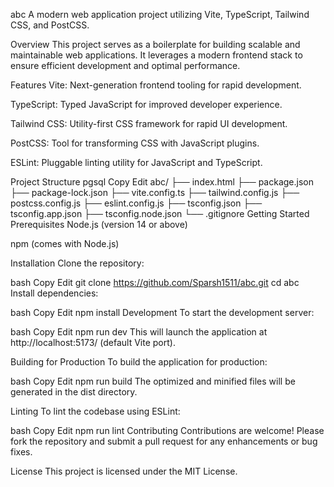 abc
A modern web application project utilizing Vite, TypeScript, Tailwind CSS, and PostCSS.​

Overview
This project serves as a boilerplate for building scalable and maintainable web applications. It leverages a modern frontend stack to ensure efficient development and optimal performance.​

Features
Vite: Next-generation frontend tooling for rapid development.

TypeScript: Typed JavaScript for improved developer experience.

Tailwind CSS: Utility-first CSS framework for rapid UI development.

PostCSS: Tool for transforming CSS with JavaScript plugins.

ESLint: Pluggable linting utility for JavaScript and TypeScript.​

Project Structure
pgsql
Copy
Edit
abc/
├── index.html
├── package.json
├── package-lock.json
├── vite.config.ts
├── tailwind.config.js
├── postcss.config.js
├── eslint.config.js
├── tsconfig.json
├── tsconfig.app.json
├── tsconfig.node.json
└── .gitignore
Getting Started
Prerequisites
Node.js (version 14 or above)

npm (comes with Node.js)​

Installation
Clone the repository:

bash
Copy
Edit
git clone https://github.com/Sparsh1511/abc.git
cd abc
Install dependencies:

bash
Copy
Edit
npm install
Development
To start the development server:​

bash
Copy
Edit
npm run dev
This will launch the application at http://localhost:5173/ (default Vite port).​

Building for Production
To build the application for production:​

bash
Copy
Edit
npm run build
The optimized and minified files will be generated in the dist directory.​

Linting
To lint the codebase using ESLint:​

bash
Copy
Edit
npm run lint
Contributing
Contributions are welcome! Please fork the repository and submit a pull request for any enhancements or bug fixes.​

License
This project is licensed under the MIT License.
